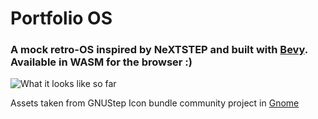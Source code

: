 # Portfolio OS

### A mock retro-OS inspired by NeXTSTEP and built with [Bevy](https://github.com/bevyengine/bevy). Available in WASM for the browser :)

![What it looks like so far](https://i.imgur.com/Is0x3wr.png)

Assets taken from GNUStep Icon bundle community project in [Gnome](https://www.gnome-look.org/p/1239539/)


